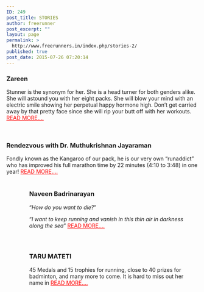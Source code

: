 ```yaml
---
ID: 249
post_title: STORIES
author: freerunner
post_excerpt: ""
layout: page
permalink: >
  http://www.freerunners.in/index.php/stories-2/
published: true
post_date: 2015-07-26 07:20:14
---
```

<div class="container">
<h3 style="text-align: left;"><strong>Zareen</strong></h3>
Stunner is the synonym for her. She is a head turner for both genders alike. She will astound you with her eight packs. She will blow your mind with an electric smile showing her perpetual happy hormone high. Don’t get carried away by that pretty face since she will rip your butt off with her workouts. <span style="color: #ff0000;"><a style="color: #ff0000;" href="http://www.freerunners.in/index.php/zareen/">READ MORE....</a></span>

&nbsp;
<h3 style="text-align: left;"><strong>Rendezvous with Dr. Muthukrishnan Jayaraman</strong></h3>
Fondly known as the Kangaroo of our pack, he is our very own “runaddict” who has improved his full marathon time by 22 minutes (4:10 to 3:48) in one year! <span style="color: #ff0000;"><a style="color: #ff0000;" href="http://www.freerunners.in/index.php/rendezvous-with-dr-muthukrishnan-jayaraman/">READ MORE....</a></span>

</div>
&nbsp;
<h3 style="text-align: left; padding-left: 60px;"><strong>Naveen Badrinarayan</strong></h3>
<p style="padding-left: 60px;">“<em>How do you want to die?</em>”</p>
<p style="padding-left: 60px;">“<em>I want to keep running and vanish in this thin air in darkness along the sea</em>” <span style="color: #ff0000;"><a style="color: #ff0000;" href="http://www.freerunners.in/index.php/naveen-badrinarayan/">READ MORE....</a></span></p>

<h3 style="padding-left: 60px;"></h3>
&nbsp;
<h3 style="padding-left: 60px;"><strong>TARU MATETI</strong></h3>
<p style="padding-left: 60px;">45 Medals and 15 trophies for running, close to 40 prizes for badminton, and many more to come. It is hard to miss out her name in <span style="color: #ff0000;"><a style="color: #ff0000;" href="http://www.freerunners.in/index.php/taru-mateti/">READ MORE....</a></span></p>

<!--h3 style="padding-left: 60px;"></h3>
<h3 style="padding-left: 60px;"></h3>
&nbsp;
<h3 style="padding-left: 60px;"><strong>AJAY DESAI</strong></h3>
<p style="padding-left: 60px;">This is the story of a quintessential man, who lived through many ups and downs through his life, got carried away by mirage of alcohol and gluttony, did the worst he could to his health and made <span style="color: #ff0000;"><a style="color: #ff0000;" href="http://www.freerunners.in/index.php/ajay-desai/">READ MORE....</a></span></p>
<p style="padding-left: 60px;">.</p-->
&nbsp;